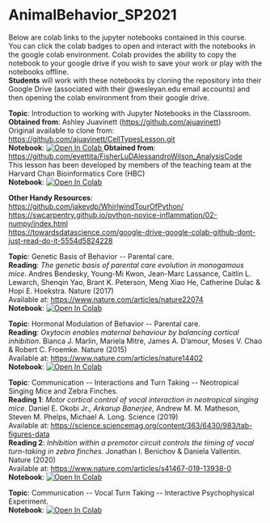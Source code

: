 # AnimalBehavior_SP2021

Below are colab links to the jupyter notebooks contained in this course. <br>
You can click the colab badges to open and interact with the notebooks in the google colab environment. Colab provides the ability to copy the notebook to your google drive if you wish to save your work or play with the notebooks offline. <br>
**Students** will work with these notebooks by cloning the repository into their Google Drive (associated with their @wesleyan.edu email accounts) and then opening the colab environment from their google drive. 

**Topic**: Introduction to working with Jupyter Notebooks in the Classroom. <br>
**Obtained from**: Ashley Juavinett (https://github.com/ajuavinett) <br>
Original available to clone from: https://github.com/ajuavinett/CellTypesLesson.git <br>
**Notebook**:
<a href="https://colab.research.google.com/github/neurologic/AnimalBehavior_SP2021/blob/master/Introduction%20to%20Jupyter%20Notebooks.ipynb">
  <img src="https://colab.research.google.com/assets/colab-badge.svg" alt="Open In Colab"/>
</a>
**Obtained from**: https://github.com/evettita/FisherLuDAlessandroWilson_AnalysisCode <br>
This lesson has been developed by members of the teaching team at the Harvard Chan Bioinformatics Core (HBC) <br>
**Notebook**:
<a href="https://colab.research.google.com/github/neurologic/AnimalBehavior_SP2021/blob/master/Intro_to_Python_in_class_version.ipynb">
  <img src="https://colab.research.google.com/assets/colab-badge.svg" alt="Open In Colab"/>
</a>


**Other Handy Resources**:
<br>
https://github.com/jakevdp/WhirlwindTourOfPython/
<br>
https://swcarpentry.github.io/python-novice-inflammation/02-numpy/index.html
<br>
https://towardsdatascience.com/google-drive-google-colab-github-dont-just-read-do-it-5554d5824228

**Topic**: Genetic Basis of Behavior  -- Parental care. <br>
**Reading**: *The genetic basis of parental care evolution in monogamous mice*. Andres Bendesky, Young-Mi Kwon, Jean-Marc Lassance, Caitlin L. Lewarch, Shenqin Yao, Brant K. Peterson, Meng Xiao He, Catherine Dulac & Hopi E. Hoekstra. Nature (2017) <br>
Available at: https://www.nature.com/articles/nature22074 <br>
**Notebook**:
<a href="https://colab.research.google.com/github/neurologic/AnimalBehavior_SP2021/blob/master/EvolutionParentalBehavior/EvolutionParentalCare_Bendeskyetal_2017.ipynb">
  <img src="https://colab.research.google.com/assets/colab-badge.svg" alt="Open In Colab"/>
</a>

**Topic**: Hormonal Modulation of Behavior -- Parental care. <br>
**Reading**: *Oxytocin enables maternal behaviour by balancing cortical inhibition*. Bianca J. Marlin, Mariela Mitre, James A. D’amour, Moses V. Chao & Robert C. Froemke. Nature (2015) <br>
Available at: https://www.nature.com/articles/nature14402 <br>
**Notebook**:
<a href="https://colab.research.google.com/github/neurologic/AnimalBehavior_SP2021/blob/master/HormonalModulationMaternalBehavior/PupRetrieval_MarlinEtAl_2015.ipynb">
  <img src="https://colab.research.google.com/assets/colab-badge.svg" alt="Open In Colab"/>
</a>

**Topic**: Communication -- Interactions and Turn Taking -- Neotropical Singing Mice and Zebra Finches. <br>
**Reading 1**: *Motor cortical control of vocal interaction in neotropical singing mice*. Daniel E. Okobi Jr.*, Arkarup Banerjee*, Andrew M. M. Matheson, Steven M. Phelps, Michael A. Long. Science (2019) <br>
Available at: https://science.sciencemag.org/content/363/6430/983/tab-figures-data <br>
**Reading 2**: *Inhibition within a premotor circuit controls the timing of vocal turn-taking in zebra finches*. Jonathan I. Benichov & Daniela Vallentin. Nature (2020) <br>
Available at: https://www.nature.com/articles/s41467-019-13938-0 <br>
**Notebook**:
<a href="https://colab.research.google.com/github/neurologic/AnimalBehavior_SP2021/blob/master/Communication_VocalTurnTaking/Communication_VocalTurnTaking.ipynb">
  <img src="https://colab.research.google.com/assets/colab-badge.svg" alt="Open In Colab"/>
</a>

**Topic**: Communication -- Vocal Turn Taking -- Interactive Psychophysical Experiment. <br>
**Notebook**:
<a href="https://colab.research.google.com/github/neurologic/AnimalBehavior_SP2021/blob/master/VocalTurnTaking_ExampleExperiment.ipynb">
  <img src="https://colab.research.google.com/assets/colab-badge.svg" alt="Open In Colab"/>
</a>
